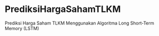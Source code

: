 # PrediksiHargaSahamTLKM
Prediksi Harga Saham TLKM Menggunakan Algoritma Long Short-Term Memory (LSTM)
